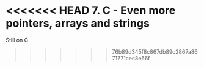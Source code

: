 <<<<<<< HEAD
**7. C - Even more pointers, arrays and strings**
=======
Still on C
>>>>>>> 76b89d345f8c867db89c2867a8671771cec8e66f
